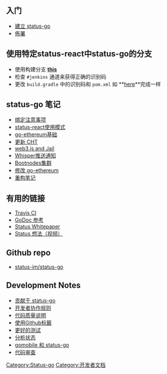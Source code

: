 ## 入门

  - [建立 status-go](建立_status-go "wikilink")
  - [佈署](Status-go_Deployment "wikilink")

## 使用特定status-react中status-go的分支

  - 使用构建分支 **[this](https://jenkins.status.im/job/status-go-manual/)**
  - 检查 `#jenkins` 通道来获得正确的识别码
  - 更改 `build.gradle` 中的识别码和 `pom.xml` 如
    **[here](https://github.com/status-im/status-react/commit/847bbcdb675c6c320d3aa62c55977d96daa9c933)**完成一样

## status-go 笔记

  - [绑定注意事项](Status-go_Binding_notes "wikilink")
  - [status-react使用模式](status-react使用模式 "wikilink")
  - [go-ethereum基础](go-ethereum基础 "wikilink")
  - [更新 CHT](更新_CHT "wikilink")
  - [web3.js and Jail](web3.js_and_Jail "wikilink")
  - [Whisper推送通知](Whisper推送通知 "wikilink")
  - [Bootnodes集群](Bootnodes集群 "wikilink")
  - [修改 go-ethereum](修改_go-ethereum "wikilink")
  - [重构笔记](重构笔记 "wikilink")

## 有用的链接

  - [Travis CI](https://travis-ci.org/status-im/status-go)
  - [GoDoc 参考](https://godoc.org/github.com/status-im/status-go)
  - [Status Whitepaper](https://status.im/whitepaper.pdf)
  - [Status 想法（视频）](https://www.youtube.com/watch?v=Je7yErjEVt4)

## Github repo

  - [status-im/status-go](https://github.com/status-im/status-go)

## Development Notes

  - [贡献于 status-go](贡献于_status-go "wikilink")
  - [开发者协作规则](开发者协作规则 "wikilink")
  - [代码质量说明](代码质量说明 "wikilink")
  - [使用Github标籤](使用Github标籤 "wikilink")
  - [更好的测试](更好的测试 "wikilink")
  - [分析状态](分析状态 "wikilink")
  - [gomobile 和 status-go](gomobile_和_status-go "wikilink")
  - [代码审查](代码审查 "wikilink")

[Category:Status-go](Category:Status-go "wikilink")
[Category:开发者文档](Category:开发者文档 "wikilink")